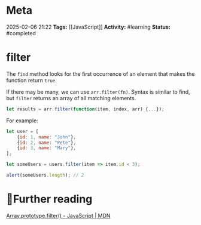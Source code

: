 # Meta
2025-02-06 21:22
**Tags:** [[JavaScript]]
**Activity:** #learning 
**Status:** #completed 

# filter
The `find` method looks for the first occurrence of an element that makes the function return `true`.

If there may be many, we can use `arr.filter(fn)`. Syntax is similar to find, but `filter` returns an array of all matching elements.

```JavaScript title:example.js
let results = arr.filter(function(item, index, arr) {...});
```

For example:
```JavaScript title:example.js
let user = [
	{id: 1, name: "John"},
	{id: 2, name: "Pete"},
	{id: 3, name: "Mary"},
];

let someUsers = users.filter(item => item.id < 3);

alert(someUsers.length); // 2
```

# 📑Further reading
[Array.prototype.filter() - JavaScript | MDN](https://developer.mozilla.org/en-US/docs/Web/JavaScript/Reference/Global_Objects/Array/filter)
